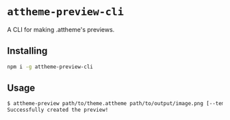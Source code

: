 # `attheme-preview-cli`

A CLI for making .attheme's previews.

## Installing

```bash
npm i -g attheme-preview-cli
```

## Usage

```bash
$ attheme-preview path/to/theme.attheme path/to/output/image.png [--template path/to/template.svg]
Successfully created the preview!

```
